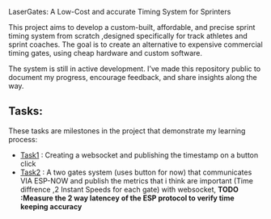 LaserGates: A Low-Cost and accurate Timing System for Sprinters

This project aims to develop a custom-built, affordable, and precise sprint timing system from scratch ,designed specifically for track athletes and sprint coaches. The goal is to create an alternative to expensive commercial timing gates, using cheap hardware and custom software.

The system is still in active development. I’ve made this repository public to document my progress, encourage feedback, and share insights along the way. 
## Tasks:
These tasks are milestones in the project that demonstrate my learning process: 
- [Task1](Task1/) : Creating a websocket and publishing the timestamp on a button click
- [Task2](Task2/TwoGateSystem/) : A two gates system (uses button for now) that communicates VIA ESP-NOW and publish the metrics that i think are important (Time diffrence ,2 Instant Speeds for each gate) with websocket, **TODO :Measure the 2 way latencey of the ESP protocol to verify time keeping accuracy**
